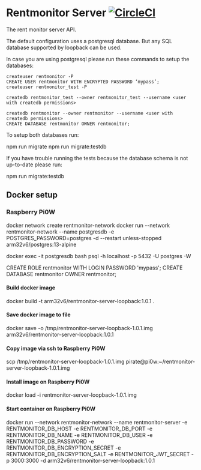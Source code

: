 # Rentmonitor Server [![CircleCI](https://circleci.com/gh/mathiasarens/rentmonitor-server-loopback.svg?style=svg)](https://circleci.com/gh/mathiasarens/rentmonitor-server-loopback)

The rent monitor server API.

The default configuration uses a postgresql database. But any SQL database
supported by loopback can be used.

In case you are using postgresql please run these commands to setup the
databases:

```
createuser rentmonitor -P
CREATE USER rentmonitor WITH ENCRYPTED PASSWORD ‘mypass’;
createuser rentmonitor_test -P

createdb rentmonitor_test --owner rentmonitor_test --username <user with createdb permissions>

createdb rentmonitor --owner rentmonitor --username <user with createdb permissions>
CREATE DATABASE rentmonitor OWNER rentmonitor;
```

To setup both databases run:

npm run migrate
npm run migrate:testdb

If you have trouble running the tests because the database schema is not
up-to-date please run:

npm run migrate:testdb

## Docker setup

### Raspberry Pi0W

docker network create rentmonitor-network
docker run --network rentmonitor-network --name postgresdb -e POSTGRES_PASSWORD=postgres -d --restart unless-stopped arm32v6/postgres:13-alpine

docker exec -it postgresdb bash
psql -h localhost -p 5432 -U postgres -W

CREATE ROLE rentmonitor WITH LOGIN PASSWORD 'mypass';
CREATE DATABASE rentmonitor OWNER rentmonitor;

#### Build docker image

docker build -t arm32v6/rentmonitor-server-loopback:1.0.1 .

#### Save docker image to file

docker save -o /tmp/rentmonitor-server-loopback-1.0.1.img arm32v6/rentmonitor-server-loopback:1.0.1

#### Copy image via ssh to Raspberry Pi0W

scp /tmp/rentmonitor-server-loopback-1.0.1.img pirate@pi0w:~/rentmonitor-server-loopback-1.0.1.img

#### Install image on Raspberry Pi0W

docker load -i rentmonitor-server-loopback-1.0.1.img

#### Start container on Raspberry Pi0W

docker run --network rentmonitor-network --name rentmonitor-server -e RENTMONITOR_DB_HOST -e RENTMONITOR_DB_PORT -e RENTMONITOR_DB_NAME -e RENTMONITOR_DB_USER -e RENTMONITOR_DB_PASSWORD -e RENTMONITOR_DB_ENCRYPTION_SECRET -e RENTMONITOR_DB_ENCRYPTION_SALT -e RENTMONITOR_JWT_SECRET -p 3000:3000 -d arm32v6/rentmonitor-server-loopback:1.0.1
